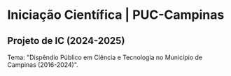 # Iniciação Científica | PUC-Campinas
## Projeto de IC (2024-2025)
Tema: "Dispêndio Público em Ciência e Tecnologia no Município de Campinas (2016-2024)".
